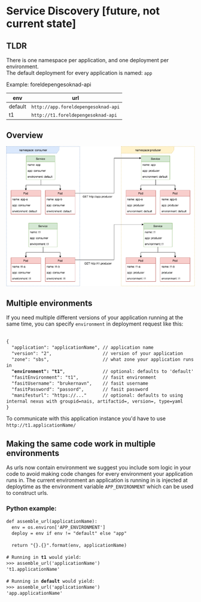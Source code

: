# Service Discovery [future, not current state]

## TLDR
There is one namespace per application, and one deployment per environment.<br />
The default deployment for every application is named: `app`

Example: foreldepengesoknad-api

| env     | url                                 |
| ------- | ----------------------------------- |
| default | `http://app.foreldepengesoknad-api` |
| t1      | `http://t1.foreldepengesoknad-api`  |

## Overview
![HttpOtherEnvironmentExample](./_media/HttpServiceDiscoveryExample.png)


## Multiple environments
If you need multiple different versions of your application running at the same time, you can specify `environment` in deployment request
like this:

<pre><code>
{
  "application": "applicationName", // application name
  "version": "2",                   // version of your application
  "zone": "sbs",                    // what zone your application runs in
  <b>"environment": "t1"</b>,              // optional: defaults to 'default'
  "fasitEnvironment": "t1",         // fasit environment
  "fasitUsername": "brukernavn",    // fasit username
  "fasitPassword": "passord",       // fasit password
  "manifesturl": "https://..."      // optional: defaults to using internal nexus with groupid=nais, artifactid=<appname>, version=<version>, type=yaml
}
</code></pre>

To communicate with this application instance you'd have to use `http://t1.applicationName/`

## Making the same code work in multiple environments
As urls now contain environment we suggest you include som logic in your code to avoid making code changes for every environment your
application runs in. The current environment an application is running in is injected at deploytime as the environment variable
`APP_ENVIRONMENT` which can be used to construct urls.

### Python example:
<pre><code class="lang-python">def assemble_url(applicationName):
  env = os.environ['APP_ENVIRONMENT']
  deploy = env if env != "default" else "app"

  return "{}.{}".format(env, applicationName)

# Running in <b>t1</b> would yield:
>>> assemble_url('applicationName')
't1.applicationName'

# Running in <b>default</b> would yield:
>>> assemble_url('applicationName')
'app.applicationName'</code></pre>
